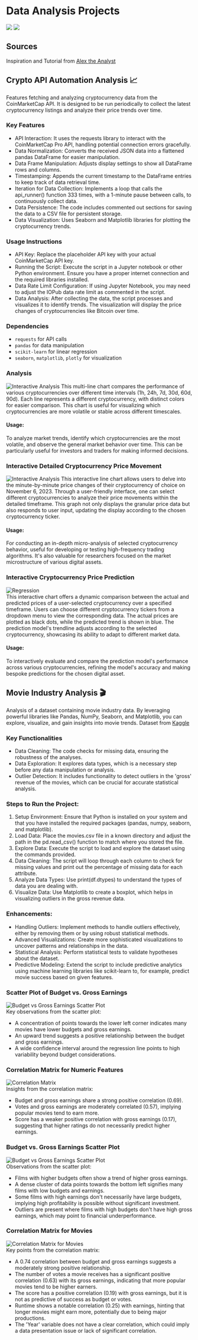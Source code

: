 # Data Analysis Projects

<img src="https://img.shields.io/badge/-Python-blue" /> <img src="https://img.shields.io/badge/-Jupyter-orange" />

## Sources
Inspiration and Tutorial from [Alex the Analyst](https://github.com/AlexTheAnalyst/PortfolioProjects)

## Crypto API Automation Analysis 📈
Features fetching and analyzing cryptocurrency data from the CoinMarketCap API. It is designed to be run periodically to collect the latest cryptocurrency listings and analyze their price trends over time.

### Key Features
- API Interaction: It uses the requests library to interact with the CoinMarketCap Pro API, handling potential connection errors gracefully.
- Data Normalization: Converts the received JSON data into a flattened pandas DataFrame for easier manipulation.
- Data Frame Manipulation: Adjusts display settings to show all DataFrame rows and columns.
- Timestamping: Appends the current timestamp to the DataFrame entries to keep track of data retrieval time.
- Iteration for Data Collection: Implements a loop that calls the api_runner() function 333 times, with a 1-minute pause between calls, to continuously collect data.
- Data Persistence: The code includes commented out sections for saving the data to a CSV file for persistent storage.
- Data Visualization: Uses Seaborn and Matplotlib libraries for plotting the cryptocurrency trends.

### Usage Instructions
- API Key: Replace the placeholder API key with your actual CoinMarketCap API key.
- Running the Script: Execute the script in a Jupyter notebook or other Python environment. Ensure you have a proper internet connection and the required libraries installed.
- Data Rate Limit Configuration: If using Jupyter Notebook, you may need to adjust the IOPub data rate limit as commented in the script.
- Data Analysis: After collecting the data, the script processes and visualizes it to identify trends. The visualization will display the price changes of cryptocurrencies like Bitcoin over time.

### Dependencies
- `requests` for API calls
- `pandas` for data manipulation
- `scikit-learn` for linear regression
- `seaborn`, `matplotlib`, `plotly` for visualization

### Analysis
![Interactive Analysis](demo/c1.png) 
This multi-line chart compares the performance of various cryptocurrencies over different time intervals (1h, 24h, 7d, 30d, 60d, 90d). Each line represents a different cryptocurrency, with distinct colors for easier comparison. This chart is useful for visualizing which cryptocurrencies are more volatile or stable across different timescales.
#### Usage:
To analyze market trends, identify which cryptocurrencies are the most volatile, and observe the general market behavior over time. This can be particularly useful for investors and traders for making informed decisions.

### Interactive Detailed Cryptocurrency Price Movement
![Interactive Analysis](demo/cv1.gif) 
This interactive line chart allows users to delve into the minute-by-minute price changes of their cryptocurrency of choice on November 6, 2023. Through a user-friendly interface, one can select different cryptocurrencies to analyze their price movements within the detailed timeframe. This graph not only displays the granular price data but also responds to user input, updating the display according to the chosen cryptocurrency ticker.
#### Usage:
For conducting an in-depth micro-analysis of selected cryptocurrency behavior, useful for developing or testing high-frequency trading algorithms. It's also valuable for researchers focused on the market microstructure of various digital assets.

### Interactive Cryptocurrency Price Prediction
![Regression](demo/cv2.gif)  
This interactive chart offers a dynamic comparison between the actual and predicted prices of a user-selected cryptocurrency over a specified timeframe. Users can choose different cryptocurrency tickers from a dropdown menu to view the corresponding data. The actual prices are plotted as black dots, while the predicted trend is shown in blue. The prediction model's trendline adjusts according to the selected cryptocurrency, showcasing its ability to adapt to different market data.
#### Usage:
To interactively evaluate and compare the prediction model's performance across various cryptocurrencies, refining the model's accuracy and making bespoke predictions for the chosen digital asset.


## Movie Industry Analysis 🎬
Analysis of a dataset containing movie industry data. By leveraging powerful libraries like Pandas, NumPy, Seaborn, and Matplotlib, you can explore, visualize, and gain insights into movie trends. Dataset from [Kaggle](https://www.kaggle.com/datasets/danielgrijalvas/movies)

### Key Functionalities
- Data Cleaning: The code checks for missing data, ensuring the robustness of the analyses.
- Data Exploration: It explores data types, which is a necessary step before any data manipulation or analysis.
- Outlier Detection: It includes functionality to detect outliers in the 'gross' revenue of the movies, which can be crucial for accurate statistical analysis.

### Steps to Run the Project:
1. Setup Environment: Ensure that Python is installed on your system and that you have installed the required packages (pandas, numpy, seaborn, and matplotlib).
2. Load Data: Place the movies.csv file in a known directory and adjust the path in the pd.read_csv() function to match where you stored the file.
3. Explore Data: Execute the script to load and explore the dataset using the commands provided.
4. Data Cleaning: The script will loop through each column to check for missing values and print out the percentage of missing data for each attribute.
5. Analyze Data Types: Use print(df.dtypes) to understand the types of data you are dealing with.
6. Visualize Data: Use Matplotlib to create a boxplot, which helps in visualizing outliers in the gross revenue data.

### Enhancements:
- Handling Outliers: Implement methods to handle outliers effectively, either by removing them or by using robust statistical methods.
- Advanced Visualizations: Create more sophisticated visualizations to uncover patterns and relationships in the data.
- Statistical Analysis: Perform statistical tests to validate hypotheses about the dataset.
- Predictive Modeling: Extend the script to include predictive analytics using machine learning libraries like scikit-learn to, for example, predict movie success based on given features.

### Scatter Plot of Budget vs. Gross Earnings
![Budget vs Gross Earnings Scatter Plot](demo/m1.png)  
Key observations from the scatter plot:
- A concentration of points towards the lower left corner indicates many movies have lower budgets and gross earnings.
- An upward trend suggests a positive relationship between the budget and gross earnings.
- A wide confidence interval around the regression line points to high variability beyond budget considerations.

### Correlation Matrix for Numeric Features
![Correlation Matrix](demo/m2.png)  
Insights from the correlation matrix:
- Budget and gross earnings share a strong positive correlation (0.69).
- Votes and gross earnings are moderately correlated (0.57), implying popular movies tend to earn more.
- Score has a weaker positive correlation with gross earnings (0.17), suggesting that higher ratings do not necessarily predict higher earnings.

### Budget vs. Gross Earnings Scatter Plot
![Budget vs Gross Earnings Scatter Plot](demo/m3.png)  
Observations from the scatter plot:
- Films with higher budgets often show a trend of higher gross earnings.
- A dense cluster of data points towards the bottom left signifies many films with low budgets and earnings.
- Some films with high earnings don't necessarily have large budgets, implying high profitability is possible without significant investment.
- Outliers are present where films with high budgets don't have high gross earnings, which may point to financial underperformance.

### Correlation Matrix for Movies
![Correlation Matrix for Movies](demo/m4.png)  
Key points from the correlation matrix:
- A 0.74 correlation between budget and gross earnings suggests a moderately strong positive relationship.
- The number of votes a movie receives has a significant positive correlation (0.63) with its gross earnings, indicating that more popular movies tend to be higher earners.
- The score has a positive correlation (0.19) with gross earnings, but it is not as predictive of success as budget or votes.
- Runtime shows a notable correlation (0.25) with earnings, hinting that longer movies might earn more, potentially due to being major productions.
- The 'Year' variable does not have a clear correlation, which could imply a data presentation issue or lack of significant correlation.
